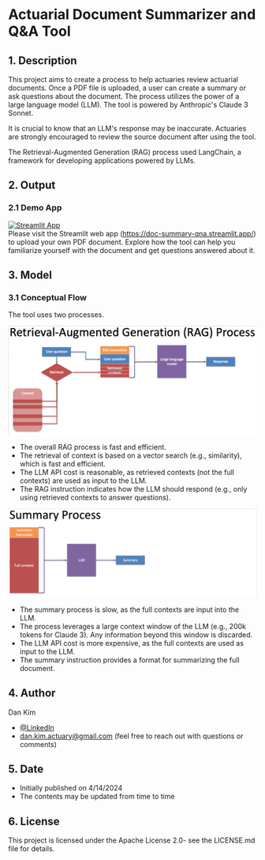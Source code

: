 # Actuarial Document Summarizer and Q&A Tool
## 1. Description
This project aims to create a process to help actuaries review actuarial documents. Once a PDF file is uploaded, a user can create a summary or ask questions about the document. The process utilizes the power of a large language model (LLM). The tool is powered by Anthropic's Claude 3 Sonnet.

It is crucial to know that an LLM's response may be inaccurate. Actuaries are strongly encouraged to review the source document after using the tool.

The Retrieval-Augmented Generation (RAG) process used LangChain, a framework for developing applications powered by LLMs.

## 2. Output
### 2.1 Demo App
[![Streamlit App](https://static.streamlit.io/badges/streamlit_badge_black_white.svg)](https://doc-summary-qna.streamlit.app/)  
Please visit the Streamlit web app (https://doc-summary-qna.streamlit.app/) to upload your own PDF document. Explore how the tool can help you familiarize yourself with the document and get questions answered about it.

## 3. Model
### 3.1 Conceptual Flow
The tool uses two processes. 

![RAG process](./images/RAG_process.png)
- The overall RAG process is fast and efficient.
- The retrieval of context is based on a vector search (e.g., similarity), which is fast and efficient.
- The LLM API cost is reasonable, as retrieved contexts (not the full contexts) are used as input to the LLM.
- The RAG instruction indicates how the LLM should respond (e.g., only using retrieved contexts to answer questions).

![Summary process](./images/summary_process.png)
- The summary process is slow, as the full contexts are input into the LLM.
- The process leverages a large context window of the LLM (e.g., 200k tokens for Claude 3). Any information beyond this window is discarded.
- The LLM API cost is more expensive, as the full contexts are used as input to the LLM.
- The summary instruction provides a format for summarizing the full document.

## 4. Author
Dan Kim 

- [@LinkedIn](https://www.linkedin.com/in/dan-kim-4aaa4b36/)
- dan.kim.actuary@gmail.com (feel free to reach out with questions or comments)

## 5. Date
- Initially published on 4/14/2024
- The contents may be updated from time to time
  
## 6. License
This project is licensed under the Apache License 2.0- see the LICENSE.md file for details.
